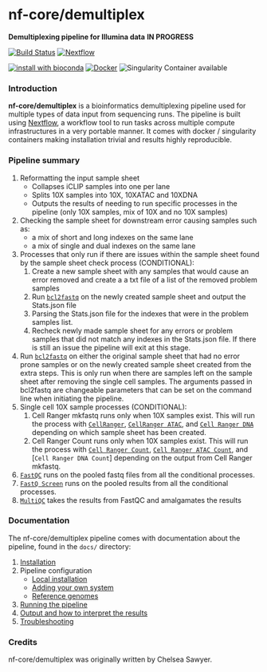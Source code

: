 # nf-core/demultiplex
**Demultiplexing pipeline for Illumina data**
**IN PROGRESS**

[![Build Status](https://travis-ci.org/nf-core/demultiplex.svg?branch=master)](https://travis-ci.org/nf-core/demultiplex)
[![Nextflow](https://img.shields.io/badge/nextflow-%E2%89%A50.32.0-brightgreen.svg)](https://www.nextflow.io/)

[![install with bioconda](https://img.shields.io/badge/install%20with-bioconda-brightgreen.svg)](http://bioconda.github.io/)
[![Docker](https://img.shields.io/docker/automated/nfcore/demultiplex.svg)](https://hub.docker.com/r/nfcore/demultiplex)
![Singularity Container available](
https://img.shields.io/badge/singularity-available-7E4C74.svg)

### Introduction
**nf-core/demultiplex** is a bioinformatics demultiplexing pipeline used for multiple types of data input from sequencing runs.
The pipeline is built using [Nextflow](https://www.nextflow.io), a workflow tool to run tasks across multiple compute infrastructures in a very portable manner. It comes with docker / singularity containers making installation trivial and results highly reproducible.

### Pipeline summary
1. Reformatting the input sample sheet
    * Collapses iCLIP samples into one per lane
    * Splits 10X samples into 10X, 10XATAC and 10XDNA
    * Outputs the results of needing to run specific processes in the pipeline (only 10X samples, mix of 10X and no 10X samples)
2. Checking the sample sheet for downstream error causing samples such as:
    * a mix of short and long indexes on the same lane
    * a mix of single and dual indexes on the same lane
3. Processes that only run if there are issues within the sample sheet found by the sample sheet check process (CONDITIONAL):
      1. Create a new sample sheet with any samples that would cause an error removed and create a a txt file of a list of the removed problem samples
      2. Run [`bcl2fastq`](http://emea.support.illumina.com/sequencing/sequencing_software/bcl2fastq-conversion-software.html) on the newly created sample sheet and output the Stats.json file
      3. Parsing the Stats.json file for the indexes that were in the problem samples list.
      4. Recheck newly made sample sheet for any errors or problem samples that did not match any indexes in the Stats.json file. If there is still an issue the pipeline will exit at this stage.
4. Run [`bcl2fastq`](http://emea.support.illumina.com/sequencing/sequencing_software/bcl2fastq-conversion-software.html) on either the original sample sheet that had no error prone samples or on the newly created sample sheet created from the extra steps. This is only run when there are samples left on the sample sheet after removing the single cell samples. The arguments passed in bcl2fastq are changeable parameters that can be set on the command line when initiating the pipeline.
5. Single cell 10X sample processes (CONDITIONAL):
      1. Cell Ranger mkfastq runs only when 10X samples exist. This will run the process with [`CellRanger`](https://support.10xgenomics.com/single-cell-gene-expression/software/pipelines/latest/what-is-cell-ranger), [`CellRanger ATAC`](https://support.10xgenomics.com/single-cell-atac/software/pipelines/latest/what-is-cell-ranger-atac), and [`Cell Ranger DNA`](https://support.10xgenomics.com/single-cell-dna/software/pipelines/latest/what-is-cell-ranger-dna) depending on which sample sheet has been created.
      2. Cell Ranger Count runs only when 10X samples exist. This will run the process with [`Cell Ranger Count`](https://support.10xgenomics.com/single-cell-gene-expression/software/pipelines/latest/using/count), [`Cell Ranger ATAC Count`](https://support.10xgenomics.com/single-cell-atac/software/pipelines/latest/using/count), and [`Cell Ranger DNA Count`] depending on the output from Cell Ranger mkfastq.
10. [`FastQC`](https://www.bioinformatics.babraham.ac.uk/projects/fastqc/) runs on the pooled fastq files from all the conditional processes.
11. [`FastQ Screen`](https://www.bioinformatics.babraham.ac.uk/projects/fastq_screen/) runs on the pooled results from all the conditional processes.
12. [`MultiQC`](https://multiqc.info/docs/) takes the results from FastQC and amalgamates the results


### Documentation
The nf-core/demultiplex pipeline comes with documentation about the pipeline, found in the `docs/` directory:

1. [Installation](docs/installation.md)
2. Pipeline configuration
    * [Local installation](docs/configuration/local.md)
    * [Adding your own system](docs/configuration/adding_your_own.md)
    * [Reference genomes](docs/configuration/reference_genomes.md)  
3. [Running the pipeline](docs/usage.md)
4. [Output and how to interpret the results](docs/output.md)
5. [Troubleshooting](docs/troubleshooting.md)

<!-- TODO nf-core: Add a brief overview of what the pipeline does and how it works -->

### Credits
nf-core/demultiplex was originally written by Chelsea Sawyer.
